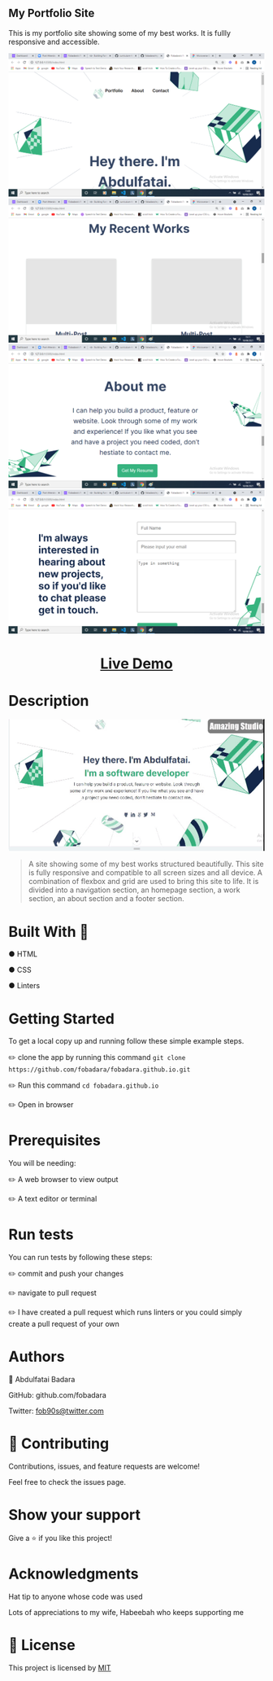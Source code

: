 ## My Portfolio Site

This is my portfolio site showing some of my best works. It is fullly responsive and accessible.

![screenshot](images/shot1.png)
![screenshot](images/shot2.png)
![screenshot](images/shot3.png)
![screenshot](images/shot4.png)

# <div align="center"><a href="https://fobadara.github.io" text="bold">Live Demo</a></div>

# Description

![screenshot](images/portfolio2.gif)

> A site showing some of my best works structured beautifully. This site is fully responsive and compatible to all screen sizes and all device. A combination of flexbox and grid are used to bring this site to life. It is divided into a navigation section, an homepage section, a work section, an about section and a footer section.

# Built With :hammer:

● HTML

● CSS

● Linters

# Getting Started

To get a local copy up and running follow these simple example steps.

:pencil2: clone the app by running this command `git clone https://github.com/fobadara/fobadara.github.io.git`

:pencil2: Run this command `cd fobadara.github.io`

:pencil2: Open in browser

# Prerequisites

You will be needing:

:pencil2: A web browser to view output

:pencil2: A text editor or terminal

# Run tests

You can run tests by following these steps:

:pencil2: commit and push your changes

:pencil2: navigate to pull request

:pencil2: I have created a pull request which runs linters or you could simply create a pull request of your own

# Authors

👤 Abdulfatai Badara

GitHub: github.com/fobadara

Twitter: fob90s@twitter.com

# 🤝 Contributing

Contributions, issues, and feature requests are welcome!

Feel free to check the issues page.

# Show your support

Give a ⭐️ if you like this project!

# Acknowledgments

Hat tip to anyone whose code was used

Lots of appreciations to my wife, Habeebah who keeps supporting me

# 📝 License

This project is licensed by [MIT](LICENSE)
